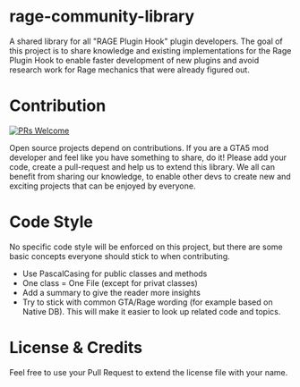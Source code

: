 # rage-community-library
A shared library for all "RAGE Plugin Hook" plugin developers. The goal of this project is to share knowledge and existing implementations for the Rage Plugin Hook to enable faster development of new plugins and avoid research work for Rage mechanics that were already figured out. 

# Contribution 
[![PRs Welcome](https://img.shields.io/badge/PRs-welcome-brightgreen.svg?style=flat-square)](http://makeapullrequest.com) 

Open source projects depend on contributions. If you are a GTA5 mod developer and feel like you have something to share, do it! Please add your code, create a pull-request and help us to extend this library. We all can benefit from sharing our knowledge, to enable other devs to create new and exciting projects that can be enjoyed by everyone. 

# Code Style
No specific code style will be enforced on this project, but there are some basic concepts everyone should stick to when contributing. 
* Use PascalCasing for public classes and methods
* One class = One File (except for privat classes)
* Add a summary to give the reader more insights
* Try to stick with common GTA/Rage wording (for example based on Native DB). This will make it easier to look up related code and topics. 


# License & Credits
Feel free to use your Pull Request to extend the license file with your name. 

